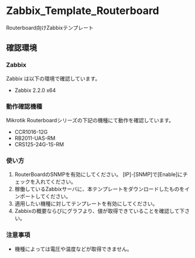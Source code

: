 Zabbix_Template_Routerboard
===========================

Routerboard向けZabbixテンプレート

確認環境
--------
### Zabbix ###
Zabbix は以下の環境で確認しています。  
- Zabbix 2.2.0 x64

### 動作確認機種 ###
Mikrotik Routerboardシリーズの下記の機種にて動作を確認しています。  
- CCR1016-12G
- RB2011-UAS-RM
- CRS125-24G-1S-RM

### 使い方 ###
1. RouterBoardのSNMPを有効にしてください。  [IP]-[SNMP]で[Enable]にチェックを入れてください。
2. 稼働しているZabbixサーバに、本テンプレートをダウンロードしたものをインポートしてください。
3. 適用したい機種に対してテンプレートを有効にしてください。
4. Zabbixの概要ならびにグラフより、値が取得できていることを確認して下さい。

### 注意事項 ###
- 機種によっては電圧や温度などが取得できません。
